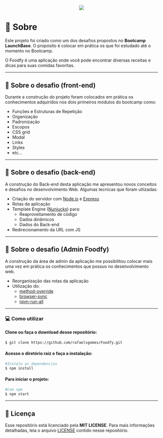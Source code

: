 <h1 align = "center"><img src="public/assets/foodfy.gif" ></h1>

# :page_facing_up: Sobre

Este projeto foi criado como um dos desafios propostos no **Bootcamp LaunchBase**. O propósito é colocar em prática os que foi estudado até o momento no Bootcamp.

O Foodfy é uma aplicação onde você pode encontrar diversas receitas e dicas para suas comidas favoritas.

---

## :rocket: Sobre o desafio (front-end)

Durante a construção do projeto foram colocados em prática os conhecimentos adquiridos nos dois primeiros módulos do bootcamp como:

  - Funções e Estruturas de Repetição
  - Organização
  - Padronização
  - Escopos
  - CSS grid
  - Modal
  - Links
  - Styles
  - etc...

---

## :rocket: Sobre o desafio (back-end)

A construção do Back-end desta aplicação me apresentou novos conceitos e desafios no desenvolvimento Web. Algumas tecnicas que foram utlizadas:

  - Criação do servidor com [Node.js](https://nodejs.org/en/) e [Express](https://expressjs.com/)
  - Rotas da aplicação
  - Template Engine ([Nunjucks](https://mozilla.github.io/nunjucks/)) para:
    - Reaproveitamento de código
    - Dados dinâmicos
    - Dados do Back-end
  - Redirecionamento da URL com JS

---

## :rocket: Sobre o desafio (Admin Foodfy)

A construção da área de admin da aplicação me possibilitou colocar mais uma vez em prática os conhecimentos que possuo no desenvolvimento web.

  - Reorganização das rotas da aplicação
  - Utilização do:
    - [method-override](https://github.com/expressjs/method-override)
    - [browser-sync](https://github.com/Browsersync/browser-sync)
    - [npm-run-all](https://github.com/mysticatea/npm-run-all)

---

### :computer: Como utilizar

 #### Clone ou faça o download desse repositório:

```bash
$ git clone https://github.com/rafaelsgomes/Foodfy.git
```

 #### Acesse o diretório raiz e faça a instalação:

```bash
#Instale as dependencias
$ npm install
```
    
 #### Para iniciar o projeto:
 
 
```bash
#Com npm
$ npm start
```

--- 

## :memo: Licença

Esse repositório está licenciado pela **MIT LICENSE**. Para mais informações detalhadas, leia o arquivo [LICENSE](./LICENSE) contido nesse repositório.